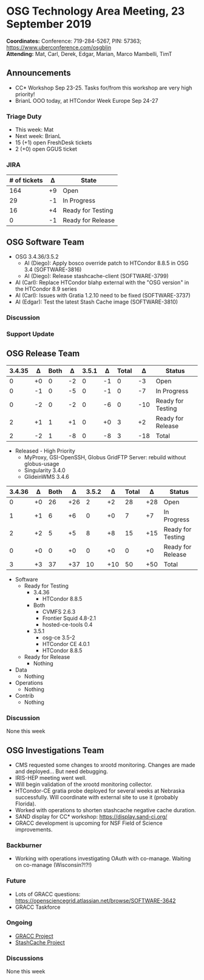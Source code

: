 # OSG Technology Area Meeting, 23 September 2019

**Coordinates:** Conference: 719-284-5267, PIN: 57363; <https://www.uberconference.com/osgblin><br>
**Attending:** Mat, Carl, Derek, Edgar, Marian, Marco Mambelli, TimT
<!-- BrianL, Carl, Diego, Derek, Diego, Edgar, Marco Mambelli, Marian, Mat, TimT -->


## Announcements

-   CC\* Workshop Sep 23-25. Tasks for/from this workshop are very high priority!
-   BrianL OOO today, at HTCondor Week Europe Sep 24-27


### Triage Duty

-   This week: Mat
-   Next week: BrianL
-   15 (+1) open FreshDesk tickets
-   2 (+0) open GGUS ticket


### JIRA

| # of tickets | &Delta; | State             |
|------------- |-------- |------------------ |
| 164          | +9      | Open              |
| 29           | -1      | In Progress       |
| 16           | +4      | Ready for Testing |
| 0            | -1      | Ready for Release |


## OSG Software Team

-   OSG 3.4.36/3.5.2
    -   AI (Diego): Apply bosco override patch to HTCondor 8.8.5 in OSG 3.4 (SOFTWARE-3816)
    -   AI (Diego): Release stashcache-client (SOFTWARE-3799)
-   AI (Carl): Replace HTCondor blahp external with the "OSG version" in the HTCondor 8.9 series
-   AI (Carl): Issues with Gratia 1.2.10 need to be fixed (SOFTWARE-3737)
-   AI (Edgar): Test the latest Stash Cache image (SOFTWARE-3810)


### Discussion



### Support Update



## OSG Release Team

| 3.4.35 | &Delta; | Both | &Delta; | 3.5.1 | &Delta; | Total | &Delta; | Status            |
| ------ | ------- | ---- | ------- | ----- | ------- | ----- | ------- | ----------------- |
| 0      | +0      | 0    | -2      | 0     | -1      | 0     | -3      | Open              |
| 0      | -1      | 0    | -5      | 0     | -1      | 0     | -7      | In Progress       |
| 0      | -2      | 0    | -2      | 0     | -6      | 0     | -10     | Ready for Testing |
| 2      | +1      | 1    | +1      | 0     | +0      | 3     | +2      | Ready for Release |
| 2      | -2      | 1    | -8      | 0     | -8      | 3     | -18     | Total             |

-   Released - High Priority
    -   MyProxy, GSI-OpenSSH, Globus GridFTP Server: rebuild without globus-usage
    -   Singularity 3.4.0
    -   GlideinWMS 3.4.6


| 3.4.36 | &Delta; | Both | &Delta; | 3.5.2 | &Delta; | Total | &Delta; | Status            |
| ------ | ------- | ---- | ------- | ----- | ------- | ----- | ------- | ----------------- |
| 0      | +0      | 26   | +26     | 2     | +2      | 28    | +28     | Open              |
| 1      | +1      | 6    | +6      | 0     | +0      | 7     | +7      | In Progress       |
| 2      | +2      | 5    | +5      | 8     | +8      | 15    | +15     | Ready for Testing |
| 0      | +0      | 0    | +0      | 0     | +0      | 0     | +0      | Ready for Release |
| 3      | +3      | 37   | +37     | 10    | +10     | 50    | +50     | Total             |

-   Software
    -   Ready for Testing
        -   3.4.36
            -   HTCondor 8.8.5
        -   Both
            -   CVMFS 2.6.3
            -   Frontier Squid 4.8-2.1
            -   hosted-ce-tools 0.4
        -   3.5.1
            -   osg-ce 3.5-2
            -   HTCondor CE 4.0.1
            -   HTCondor 8.8.5
    -   Ready for Release
        -   Nothing
-   Data
    -   Nothing
-   Operations
    -   Nothing
-   Contrib
    -   Nothing


### Discussion

None this week


## OSG Investigations Team

-   CMS requested some changes to xrootd monitoring.  Changes are made and deployed... But need debugging.
-   IRIS-HEP meeting went well.
-   Will begin validation of the xrootd monitoring collector.
-   HTCondor-CE gratia probe deployed for several weeks at Nebraska successfully.  Will coordinate with external site to use it (probably Florida).
-   Worked with operations to shorten stashcache negative cache duration.
-   SAND display for CC\* workshop: <https://display.sand-ci.org/>
-   GRACC development is upcoming for NSF Field of Science improvements.


### Backburner

-   Working with operations investigating OAuth with co-manage.  Waiting on co-manage (Wisconsin?!?!)


### Future

-   Lots of GRACC questions: <https://opensciencegrid.atlassian.net/browse/SOFTWARE-3642>
-   GRACC Taskforce


### Ongoing

-   [GRACC Project](https://opensciencegrid.atlassian.net/projects/GRACC)
-   [StashCache Project](http://opensciencegrid.org/docs/data/stashcache/overview/)


### Discussions

None this week
